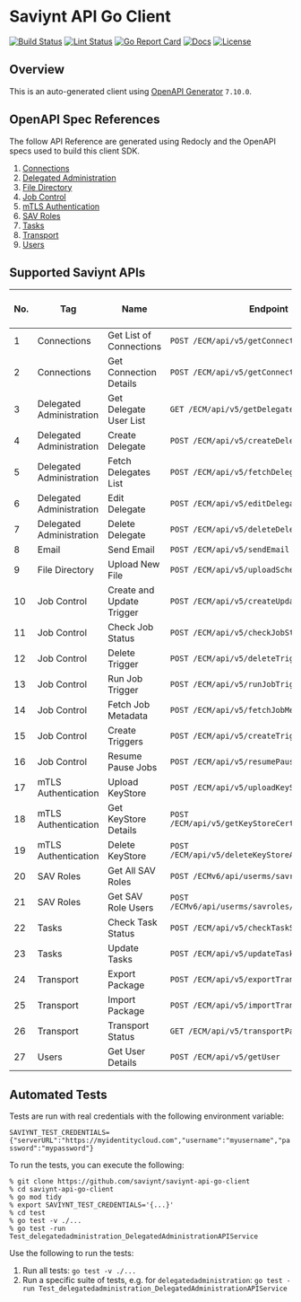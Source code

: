 # Saviynt API Go Client

[![Build Status][build-status-svg]][build-status-url]
[![Lint Status][lint-status-svg]][lint-status-url]
[![Go Report Card][goreport-svg]][goreport-url]
[![Docs][docs-godoc-svg]][docs-godoc-url]
[![License][license-svg]][license-url]

 [build-status-svg]: https://github.com/saviynt/saviynt-api-go-client/workflows/test/badge.svg
 [build-status-url]: https://github.com/saviynt/saviynt-api-go-client/actions/workflows/test.yaml
 [lint-status-svg]: https://github.com/saviynt/saviynt-api-go-client/workflows/lint/badge.svg
 [lint-status-url]: https://github.com/saviynt/saviynt-api-go-client/actions/workflows/lint.yaml
 [goreport-svg]: https://goreportcard.com/badge/github.com/saviynt/saviynt-api-go-client
 [goreport-url]: https://goreportcard.com/report/github.com/saviynt/saviynt-api-go-client
 [docs-godoc-svg]: https://pkg.go.dev/badge/github.com/saviynt/saviynt-api-go-client
 [docs-godoc-url]: https://pkg.go.dev/github.com/saviynt/saviynt-api-go-client
 [license-svg]: https://img.shields.io/badge/license-MIT-blue.svg
 [license-url]: https://github.com/saviynt/saviynt-api-go-client/blob/master/LICENSE

## Overview

This is an auto-generated client using [OpenAPI Generator](https://github.com/OpenAPITools/openapi-generator) `7.10.0`.

## OpenAPI Spec References

The follow API Reference are generated using Redocly and the OpenAPI specs used to build this client SDK.

1. [Connections](https://saviynt.github.io/saviynt-api-go-client/api_connections.html)
1. [Delegated Administration](https://saviynt.github.io/saviynt-api-go-client/api_delegatedadministration.html)
1. [File Directory](https://saviynt.github.io/saviynt-api-go-client/api_filedirectory.html)
1. [Job Control](https://saviynt.github.io/saviynt-api-go-client/api_jobcontrol.html)
1. [mTLS Authentication](https://saviynt.github.io/saviynt-api-go-client/api_mtlsauthentication.html)
1. [SAV Roles](https://saviynt.github.io/saviynt-api-go-client/api_savroles.html)
1. [Tasks](https://saviynt.github.io/saviynt-api-go-client/api_tasks.html)
1. [Transport](https://saviynt.github.io/saviynt-api-go-client/api_transport.html)
1. [Users](https://saviynt.github.io/saviynt-api-go-client/api_users.html)

## Supported Saviynt APIs

| No. | Tag | Name | Endpoint | In Spec | In SDK | SDK Test: Manual | SDK Test: Automated |
| - | - | - | - | - | - | - | - |
| 1 | Connections | Get List of Connections | `POST /ECM/api/v5/getConnections` | :white_check_mark: | :white_check_mark: | :white_check_mark: | :white_check_mark: |
| 2 | Connections | Get Connection Details | `POST /ECM/api/v5/getConnectionDetails` | :white_check_mark: | :white_check_mark: | :white_check_mark: | :white_check_mark: |
| 3 | Delegated Administration | Get Delegate User List | `GET /ECM/api/v5/getDelegateUserList` | :white_check_mark: | :white_check_mark: | :white_check_mark: | :white_check_mark: |
| 4 | Delegated Administration | Create Delegate | `POST /ECM/api/v5/createDelegate` | :white_check_mark: | :white_check_mark: | :white_check_mark: | :white_check_mark: |
| 5 | Delegated Administration | Fetch Delegates List | `POST /ECM/api/v5/fetchDelegatesList` | :white_check_mark: | :white_check_mark: | :white_check_mark: | :white_check_mark: |
| 6 | Delegated Administration | Edit Delegate | `POST /ECM/api/v5/editDelegate` | :white_check_mark: | :white_check_mark: | :white_check_mark: | :white_check_mark: |
| 7 | Delegated Administration | Delete Delegate | `POST /ECM/api/v5/deleteDelegate` | :white_check_mark: | :white_check_mark: | :white_check_mark: | :white_check_mark: |
| 8 | Email | Send Email | `POST /ECM/api/v5/sendEmail` | :white_check_mark: | :white_check_mark: | :white_check_mark: | :white_check_mark: |
| 9 | File Directory | Upload New File | `POST /ECM/api/v5/uploadSchemaFile` | :white_check_mark: | :white_check_mark: | :white_check_mark: | :white_check_mark: |
| 10 | Job Control | Create and Update Trigger | `POST /ECM/api/v5/createUpdateTrigger` | :white_check_mark: | :white_check_mark: | :x: | :x: |
| 11 | Job Control | Check Job Status | `POST /ECM/api/v5/checkJobStatus` | :white_check_mark: | :white_check_mark: | :white_check_mark: | :x: |
| 12 | Job Control | Delete Trigger | `POST /ECM/api/v5/deleteTrigger` | :white_check_mark: | :white_check_mark: | :x: | :x: |
| 13 | Job Control | Run Job Trigger | `POST /ECM/api/v5/runJobTrigger` | :white_check_mark: | :white_check_mark: | :x: | :x: |
| 14 | Job Control | Fetch Job Metadata | `POST /ECM/api/v5/fetchJobMetadata` | :white_check_mark: | :white_check_mark: | :white_check_mark: | :x: |
| 15 | Job Control | Create Triggers | `POST /ECM/api/v5/createTriggers` | :white_check_mark: | :white_check_mark: | :x: | :x: |
| 16 | Job Control | Resume Pause Jobs | `POST /ECM/api/v5/resumePauseJobs` | :white_check_mark: | :white_check_mark: | :white_check_mark: | :x: |
| 17 | mTLS Authentication | Upload KeyStore | `POST /ECM/api/v5/uploadKeyStore` | :white_check_mark: | :white_check_mark: | :white_check_mark: | :white_check_mark: |
| 18 | mTLS Authentication | Get KeyStore Details | `POST /ECM/api/v5/getKeyStoreCertificateDetails` | :white_check_mark: | :white_check_mark: | :white_check_mark: | :white_check_mark: |
| 19 | mTLS Authentication | Delete KeyStore | `POST /ECM/api/v5/deleteKeyStoreAlias/{alias}` | :white_check_mark: | :white_check_mark: | :white_check_mark: | :white_check_mark: |
| 20 | SAV Roles | Get All SAV Roles | `POST /ECMv6/api/userms/savroles` | :white_check_mark: | :white_check_mark: | :white_check_mark: | :white_check_mark: |
| 21 | SAV Roles | Get SAV Role Users | `POST /ECMv6/api/userms/savroles/{roleName}/users` | :white_check_mark: | :white_check_mark: | :white_check_mark: | :white_check_mark: |
| 22 | Tasks | Check Task Status | `POST /ECM/api/v5/checkTaskStatus` | :white_check_mark: | :white_check_mark: | :white_check_mark: | :x: |
| 23 | Tasks | Update Tasks | `POST /ECM/api/v5/updateTasks` | :white_check_mark: | :white_check_mark: | :white_check_mark: | :x: |
| 24 | Transport | Export Package | `POST /ECM/api/v5/exportTransportPackage` | :white_check_mark: | :white_check_mark: | :white_check_mark: | :white_check_mark: |
| 25 | Transport | Import Package | `POST /ECM/api/v5/importTransportPackage` | :white_check_mark: | :white_check_mark: | :white_check_mark: | :white_check_mark: |
| 26 | Transport | Transport Status | `GET /ECM/api/v5/transportPackageStatus` | :white_check_mark: | :white_check_mark: | :white_check_mark: | :white_check_mark: |
| 27 | Users | Get User Details | `POST /ECM/api/v5/getUser` | :white_check_mark: | :white_check_mark: | :white_check_mark: | :white_check_mark: |

## Automated Tests

Tests are run with real credentials with the following environment variable:

`SAVIYNT_TEST_CREDENTIALS={"serverURL":"https://myidentitycloud.com","username":"myusername","password":"mypassword"}`

To run the tests, you can execute the following:

```
% git clone https://github.com/saviynt/saviynt-api-go-client
% cd saviynt-api-go-client
% go mod tidy
% export SAVIYNT_TEST_CREDENTIALS='{...}'
% cd test
% go test -v ./...
% go test -run Test_delegatedadministration_DelegatedAdministrationAPIService
```

Use the following to run the tests:

1. Run all tests: `go test -v ./...`
2. Run a specific suite of tests, e.g. for `delegatedadministration`: `go test -run Test_delegatedadministration_DelegatedAdministrationAPIService`
